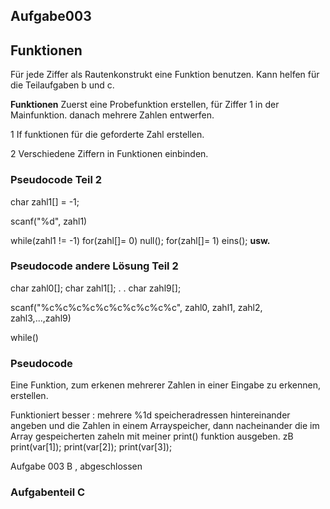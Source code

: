 ## Aufgabe003 
## Funktionen
Für jede Ziffer als Rautenkonstrukt eine Funktion benutzen.
Kann helfen für die Teilaufgaben b und c.

**Funktionen**
Zuerst eine Probefunktion erstellen, für Ziffer 1 in der Mainfunktion.
danach mehrere Zahlen entwerfen.

1  If funktionen für die geforderte Zahl erstellen.

2  Verschiedene Ziffern in Funktionen einbinden.


### Pseudocode Teil 2
char zahl1[] = -1;


scanf("%d", zahl1)

while(zahl1 != -1)
for(zahl[]= 0)
null();
for(zahl[]= 1)
eins();
**usw.**


### Pseudocode andere Lösung Teil 2

char zahl0[]; 
char zahl1[];
.
.
char zahl9[];


scanf("%c%c%c%c%c%c%c%c%c%c", zahl0, zahl1, zahl2, zahl3,...,zahl9)


while()


### Pseudocode 

Eine Funktion, zum erkenen mehrerer Zahlen in einer Eingabe zu erkennen, erstellen.

Funktioniert besser : mehrere %1d speicheradressen hintereinander angeben und die Zahlen in einem Arrayspeicher, dann nacheinander die im Array gespeicherten zaheln mit meiner print() funktion ausgeben.
 zB print(var[1]);
    print(var[2]);
    print(var[3]);

Aufgabe 003 B , abgeschlossen


### Aufgabenteil C

